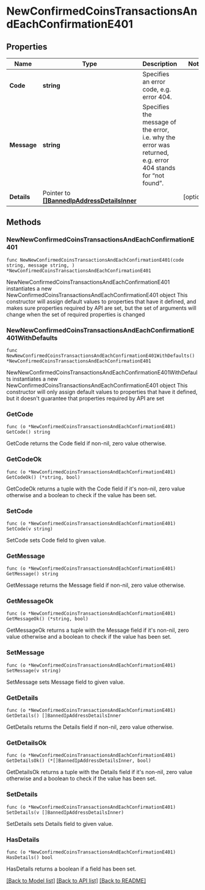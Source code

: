 # NewConfirmedCoinsTransactionsAndEachConfirmationE401

## Properties

Name | Type | Description | Notes
------------ | ------------- | ------------- | -------------
**Code** | **string** | Specifies an error code, e.g. error 404. | 
**Message** | **string** | Specifies the message of the error, i.e. why the error was returned, e.g. error 404 stands for “not found”. | 
**Details** | Pointer to [**[]BannedIpAddressDetailsInner**](BannedIpAddressDetailsInner.md) |  | [optional] 

## Methods

### NewNewConfirmedCoinsTransactionsAndEachConfirmationE401

`func NewNewConfirmedCoinsTransactionsAndEachConfirmationE401(code string, message string, ) *NewConfirmedCoinsTransactionsAndEachConfirmationE401`

NewNewConfirmedCoinsTransactionsAndEachConfirmationE401 instantiates a new NewConfirmedCoinsTransactionsAndEachConfirmationE401 object
This constructor will assign default values to properties that have it defined,
and makes sure properties required by API are set, but the set of arguments
will change when the set of required properties is changed

### NewNewConfirmedCoinsTransactionsAndEachConfirmationE401WithDefaults

`func NewNewConfirmedCoinsTransactionsAndEachConfirmationE401WithDefaults() *NewConfirmedCoinsTransactionsAndEachConfirmationE401`

NewNewConfirmedCoinsTransactionsAndEachConfirmationE401WithDefaults instantiates a new NewConfirmedCoinsTransactionsAndEachConfirmationE401 object
This constructor will only assign default values to properties that have it defined,
but it doesn't guarantee that properties required by API are set

### GetCode

`func (o *NewConfirmedCoinsTransactionsAndEachConfirmationE401) GetCode() string`

GetCode returns the Code field if non-nil, zero value otherwise.

### GetCodeOk

`func (o *NewConfirmedCoinsTransactionsAndEachConfirmationE401) GetCodeOk() (*string, bool)`

GetCodeOk returns a tuple with the Code field if it's non-nil, zero value otherwise
and a boolean to check if the value has been set.

### SetCode

`func (o *NewConfirmedCoinsTransactionsAndEachConfirmationE401) SetCode(v string)`

SetCode sets Code field to given value.


### GetMessage

`func (o *NewConfirmedCoinsTransactionsAndEachConfirmationE401) GetMessage() string`

GetMessage returns the Message field if non-nil, zero value otherwise.

### GetMessageOk

`func (o *NewConfirmedCoinsTransactionsAndEachConfirmationE401) GetMessageOk() (*string, bool)`

GetMessageOk returns a tuple with the Message field if it's non-nil, zero value otherwise
and a boolean to check if the value has been set.

### SetMessage

`func (o *NewConfirmedCoinsTransactionsAndEachConfirmationE401) SetMessage(v string)`

SetMessage sets Message field to given value.


### GetDetails

`func (o *NewConfirmedCoinsTransactionsAndEachConfirmationE401) GetDetails() []BannedIpAddressDetailsInner`

GetDetails returns the Details field if non-nil, zero value otherwise.

### GetDetailsOk

`func (o *NewConfirmedCoinsTransactionsAndEachConfirmationE401) GetDetailsOk() (*[]BannedIpAddressDetailsInner, bool)`

GetDetailsOk returns a tuple with the Details field if it's non-nil, zero value otherwise
and a boolean to check if the value has been set.

### SetDetails

`func (o *NewConfirmedCoinsTransactionsAndEachConfirmationE401) SetDetails(v []BannedIpAddressDetailsInner)`

SetDetails sets Details field to given value.

### HasDetails

`func (o *NewConfirmedCoinsTransactionsAndEachConfirmationE401) HasDetails() bool`

HasDetails returns a boolean if a field has been set.


[[Back to Model list]](../README.md#documentation-for-models) [[Back to API list]](../README.md#documentation-for-api-endpoints) [[Back to README]](../README.md)


